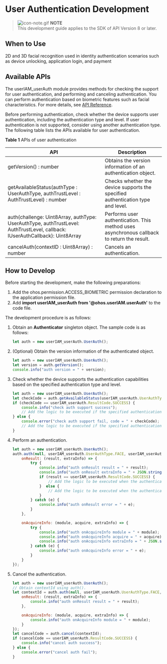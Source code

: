 # User Authentication Development

> ![icon-note.gif](../public_sys-resources/icon-note.gif) **NOTE**<br>
> This development guide applies to the SDK of API Version 8 or later.

## When to Use

2D and 3D facial recognition used in identity authentication scenarios such as device unlocking, application login, and payment

## Available APIs

The userIAM_userAuth module provides methods for checking the support for user authentication, and performing and canceling authentication. You can perform authentication based on biometric features such as facial characteristics. For more details, see [API Reference](../reference/apis/js-apis-useriam-userauth.md).

Before performing authentication, check whether the device supports user authentication, including the authentication type and level. If user authentication is not supported, consider using another authentication type. The following table lists the APIs available for user authentication.

**Table 1** APIs of user authentication

| API                                                      | Description                                                    |
| ------------------------------------------------------------ | ------------------------------------------------------------ |
| getVersion() : number                                        | Obtains the version information of an authentication object.                                    |
| getAvailableStatus(authType : UserAuthType, authTrustLevel : AuthTrustLevel) : number | Checks whether the device supports the specified authentication type and level.|
| auth(challenge: Uint8Array, authType: UserAuthType, authTrustLevel: AuthTrustLevel, callback: IUserAuthCallback): Uint8Array | Performs user authentication. This method uses asynchronous callback to return the result.                |
| cancelAuth(contextID : Uint8Array) : number                  | Cancels an authentication.                             |

## How to Develop

Before starting the development, make the following preparations:

1. Add the ohos.permission.ACCESS_BIOMETRIC permission declaration to the application permission file.
2. Add **import userIAM_userAuth from '@ohos.userIAM.userAuth'** to the code file.

The development procedure is as follows:

1. Obtain an **Authenticator** singleton object. The sample code is as follows:

   ```js
   let auth = new userIAM_userAuth.UserAuth();
   ```

2. (Optional) Obtain the version information of the authenticated object.

   ```js
   let auth = new userIAM_userAuth.UserAuth();
   let version = auth.getVersion();
   console.info("auth version = " + version);
   ```

3. Check whether the device supports the authentication capabilities based on the specified authentication type and level. 

   ```js
   let auth = new userIAM_userAuth.UserAuth();
   let checkCode = auth.getAvailableStatus(userIAM_userAuth.UserAuthType.FACE, userIAM_userAuth.AuthTrustLevel.ATL1);
   if (checkCode == userIAM_userAuth.ResultCode.SUCCESS) {
       console.info("check auth support success");
       // Add the logic to be executed if the specified authentication type is supported.
   } else {
       console.error("check auth support fail, code = " + checkCode);
       // Add the logic to be executed if the specified authentication type is not supported.
   }
   ```

4. Perform an authentication.

   ```js
   let auth = new userIAM_userAuth.UserAuth();
   auth.auth(null, userIAM_userAuth.UserAuthType.FACE, userIAM_userAuth.AuthTrustLevel.ATL1, {
       onResult: (result, extraInfo) => {
           try {
               console.info("auth onResult result = " + result);
               console.info("auth onResult extraInfo = " + JSON.stringify(extraInfo));
               if (result == userIAM_userAuth.ResultCode.SUCCESS) {
                   // Add the logic to be executed when the authentication is successful.
               }  else {
                   // Add the logic to be executed when the authentication fails.
               }
           } catch (e) {
               console.info("auth onResult error = " + e);
           }
       },

       onAcquireInfo: (module, acquire, extraInfo) => {
           try {
               console.info("auth onAcquireInfo module = " + module);
               console.info("auth onAcquireInfo acquire = " + acquire);
               console.info("auth onAcquireInfo extraInfo = " + JSON.stringify(extraInfo));
           } catch (e) {
               console.info("auth onAcquireInfo error = " + e);
           }
       }
   });
   ```

5. Cancel the authentication.

   ```js
   let auth = new userIAM_userAuth.UserAuth();
   // Obtain contextId using auth().
   let contextId = auth.auth(null, userIAM_userAuth.UserAuthType.FACE, userIAM_userAuth.AuthTrustLevel.ATL1, {
       onResult: (result, extraInfo) => {
           console.info("auth onResult result = " + result);
       },
   
       onAcquireInfo: (module, acquire, extraInfo) => {
           console.info("auth onAcquireInfo module = " + module);
       }
   });
   let cancelCode = auth.cancel(contextId);
   if (cancelCode == userIAM_userAuth.ResultCode.SUCCESS) {
       console.info("cancel auth success");
   } else {
       console.error("cancel auth fail");
   }
   ```
